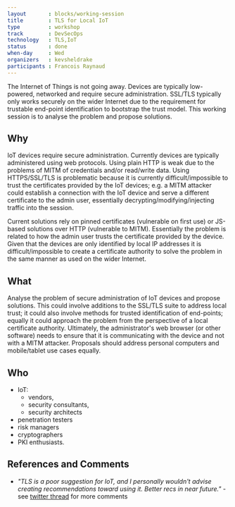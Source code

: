 ```yaml
---
layout       : blocks/working-session
title        : TLS for Local IoT
type         : workshop
track        : DevSecOps
technology   : TLS,IoT
status       : done
when-day     : Wed
organizers   : kevsheldrake
participants : Francois Raynaud
---
```


The Internet of Things is not going away. Devices are typically low-powered, networked and require secure administration. SSL/TLS typically only works securely on the wider Internet due to the requirement for trustable end-point identification to bootstrap the trust model. This working session is to analyse the problem and propose solutions.

## Why

IoT devices require secure administration. Currently devices are typically administered using web protocols. Using plain HTTP is weak due to the problems of MITM of credentials and/or read/write data. Using HTTPS/SSL/TLS is problematic because it is currently difficult/impossible to trust the certificates provided by the IoT devices; e.g. a MITM attacker could establish a connection with the IoT device and serve a different certificate to the admin user, essentially decrypting/modifying/injecting traffic into the session.

Current solutions rely on pinned certificates (vulnerable on first use) or JS-based solutions over HTTP (vulnerable to MITM). Essentially the problem is related to how the admin user trusts the certificate provided by the device. Given that the devices are only identified by local IP addresses it is difficult/impossible to create a certificate authority to solve the problem in the same manner as used on the wider Internet.

## What

Analyse the problem of secure administration of IoT devices and propose solutions. This could involve additions to the SSL/TLS suite to address local trust; it could also involve methods for trusted identification of end-points; equally it could approach the problem from the perspective of a local certificate authority. Ultimately, the administrator's web browser (or other software) needs to ensure that it is communicating with the device and not with a MITM attacker.  Proposals should address personal computers and mobile/tablet use cases equally.

## Who

 - IoT:
   - vendors,
   - security consultants,
   - security architects
 - penetration testers
 - risk managers
 - cryptographers
 - PKI enthusiasts.

## References and Comments

 - _"TLS is a poor suggestion for IoT, and I personally wouldn't advise creating recommendations toward using it. Better recs in near future."_ - see [twitter thread](https://twitter.com/DonAndrewBailey/status/858719418813120512) for more comments
